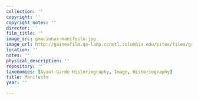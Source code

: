 ```yaml
---
collection: ''
copyright: ''
copyright_notes: ''
director: ''
film_title: ''
image_src: gmaciunas-manifesto.jpg
image_url: http://gainesfilm.qa-lamp.ccnmtl.columbia.edu/sites/files/gainesfilm/images/gmaciunas-manifesto.jpg
location: ''
notes: ''
physical_description: ''
repository: ''
taxonomies: [Avant-Garde Historiography, Image, Historiography]
title: Manifesto
year: ''

---
```

